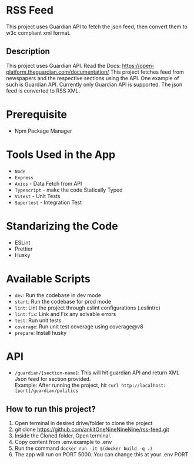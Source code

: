# RSS Feed

This project uses Guardian API to fetch the json feed, then convert them to w3c compliant xml format.

## Description

This project uses Guardian API. Read the Docs: https://open-platform.theguardian.com/documentation/
This project fetches feed from newspapers and the respective sections using the API.
One example of such is Guardian API. Currently only Guardian API is supported. The json feed is converted to RSS XML.

# Prerequisite

- Npm Package Manager

# Tools Used in the App

- `Node`
- `Express`
- `Axios` - Data Fetch from API
- `Typescript` - make the code Statically Typed
- `Vitest` - Unit Tests
- `Supertest` - Integration Test

# Standarizing the Code

- ESLint
- Prettier
- Husky

# Available Scripts

- `dev`: Run the codebase in dev mode
- `start`: Run the codebase for prod mode
- `lint`: Lint the project through eslint configurations (.eslintrc)
- `lint:fix`: Link and Fix any solvable errors
- `test`: Run unit tests
- `coverage`: Run unit test coverage using coverage@v8
- `prepare`: Install husky

# API

- `/guardian/[section-name]`: This will hit guardian API and return XML Json feed for section provided.
  <br>
  Example: After running the project, hit `curl http://localhost:[port]/guardian/politics`

## How to run this project?

1. Open terminal in desired drive/folder to clone the project
2. git clone https://github.com/ankitOneNineNineNine/rss-feed.git
3. Inside the Cloned folder, Open terminal.
4. Copy content from .env.example to .env
5. Run the command `docker run -it $(docker build -q .)`
6. The app will run on PORT 5000. You can change this at your .env PORT
